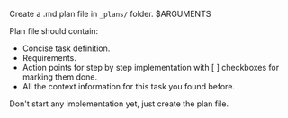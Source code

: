 Create a .md plan file in `_plans/` folder. $ARGUMENTS

Plan file should contain:

- Concise task definition.
- Requirements.
- Action points for step by step implementation with [ ] checkboxes for marking them done.
- All the context information for this task you found before.

Don't start any implementation yet, just create the plan file.
